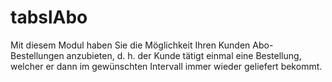 # tabslAbo
Mit diesem Modul haben Sie die Möglichkeit Ihren Kunden Abo-Bestellungen anzubieten, d. h. der Kunde tätigt einmal eine Bestellung, welcher er dann im gewünschten Intervall immer wieder geliefert bekommt.
